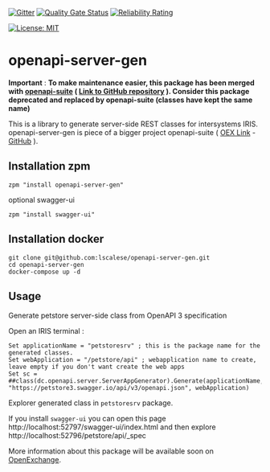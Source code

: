  [![Gitter](https://img.shields.io/badge/Available%20on-Intersystems%20Open%20Exchange-00b2a9.svg)](https://openexchange.intersystems.com/package/openapi-server-gen)
 [![Quality Gate Status](https://community.objectscriptquality.com/api/project_badges/measure?project=intersystems_iris_community%2Fopenapi-server-gen&metric=alert_status)](https://community.objectscriptquality.com/dashboard?id=intersystems_iris_community%2Fopenapi-server-gen)
 [![Reliability Rating](https://community.objectscriptquality.com/api/project_badges/measure?project=intersystems_iris_community%2Fopenapi-server-gen&metric=reliability_rating)](https://community.objectscriptquality.com/dashboard?id=intersystems_iris_community%2Fopenapi-server-gen)

[![License: MIT](https://img.shields.io/badge/License-MIT-blue.svg?style=flat&logo=AdGuard)](LICENSE)

# openapi-server-gen

**Important** : **To make maintenance easier, this package has been merged with  [openapi-suite](https://openexchange.intersystems.com/package/OpenAPI-Suite) ( [Link to GitHub repository](https://github.com/lscalese/openapi-suite) ).  Consider this package deprecated and replaced by openapi-suite (classes have kept the same name)**

This is a library to generate server-side REST classes for intersystems IRIS.  
openapi-server-gen is piece of a bigger project openapi-suite ( [OEX Link](https://openexchange.intersystems.com/package/OpenAPI-Suite) - [GitHub](https://github.com/lscalese/openapi-suite) ).


## Installation zpm

```
zpm "install openapi-server-gen"
```

optional swagger-ui

```
zpm "install swagger-ui"
```

## Installation docker

```
git clone git@github.com:lscalese/openapi-server-gen.git
cd openapi-server-gen
docker-compose up -d
```


## Usage

Generate petstore server-side class from OpenAPI 3 specification

Open an IRIS terminal : 

```
Set applicationName = "petstoresrv" ; this is the package name for the generated classes.  
Set webApplication = "/petstore/api" ; webapplication name to create, leave empty if you don't want create the web apps
Set sc = ##class(dc.openapi.server.ServerAppGenerator).Generate(applicationName, "https://petstore3.swagger.io/api/v3/openapi.json", webApplication)
```

Explorer generated class in `petstoresrv` package.  

If you install `swagger-ui`  you can open this page http://localhost:52797/swagger-ui/index.html and then explore http://localhost:52796/petstore/api/_spec


More information about this package will be available soon on [OpenExchange](https://openexchange.intersystems.com).  

